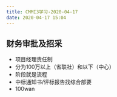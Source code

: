 ```yaml
---
title: CMMI3学习-2020-04-17
date: 2020-04-17 15:04
---
```

## 财务审批及招采

+  项目经理责任制
+ 分为100万以上（省联社）和以下（中心）
+ 阶段就是流程
+ 中标通知书/评标报告找综合部要
+ 100wan